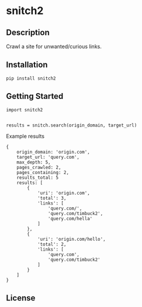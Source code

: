 # snitch2

## Description
Crawl a site for unwanted/curious links.

## Installation
```
pip install snitch2
```

## Getting Started
```
import snitch2


results = snitch.search(origin_domain, target_url)
```

Example results
```
{
    origin_domain: 'origin.com',
    target_url: 'query.com',
    max_depth: 5,
    pages_crawled: 2,
    pages_containing: 2,
    results_total: 5
    results: [
        {
            'uri': 'origin.com',
            'total': 3,
            'links': [
                'query.com/',
                'query.com/timbuck2',
                'query.com/hella'
            ]
        },
        {
            'uri': 'origin.com/hello',
            'total': 2,
            'links': [
                'query.com',
                'query.com/timbuck2'
            ]
        }
    ]
}
```

## License